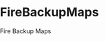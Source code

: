 # FireBackupMaps
Fire Backup Maps

<!DOCTYPE html>
<html>
  <head>
    <style type="text/css">
      html, body { height: 100%; margin: 0; padding: 0; }
      #map { height: 100%; }
    </style>
  </head>
  <body>
    <div id="map"></div>
    <script type="text/javascript">

var map;
function initMap() {
  map = new google.maps.Map(document.getElementById('map'), {
    center: {lat: -43.5534390157778, lng: -96.7311049115714},
    zoom: 8
  });
}

    </script>
    <script async defer
      src="https://maps.googleapis.com/maps/api/js?key=API_KEY&callback=initMap">
    </script>
  </body>
</html>
